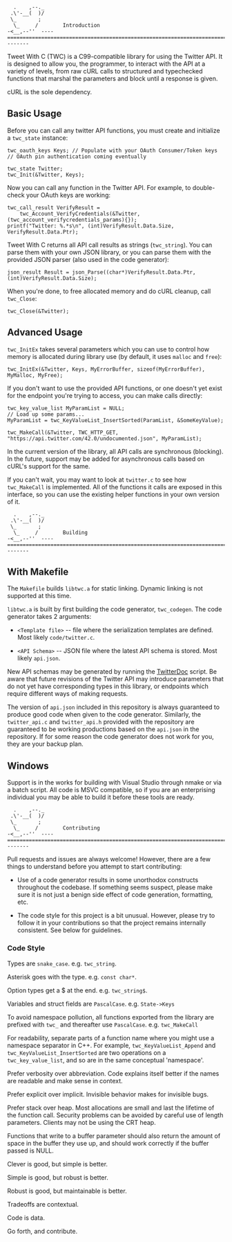       .    ,--._  
     .\'-__(  )/
     \_       ;  
      \_     /        Introduction
    -<__,--''  ----================================================================================--------
  
Tweet With C (TWC) is a C99-compatible library for using the Twitter API. It is designed to allow you,
the programmer, to interact with the API at a variety of levels, from raw cURL calls to structured and
typechecked functions that marshal the parameters and block until a response is given.

cURL is the sole dependency.
  
## Basic Usage

Before you can call any twitter API functions, you must create and initialize a
`twc_state` instance:

    twc_oauth_keys Keys; // Populate with your OAuth Consumer/Token keys
    // OAuth pin authentication coming eventually
    
    twc_state Twitter;
    twc_Init(&Twitter, Keys);

Now you can call any function in the Twitter API. For example, to double-check
your OAuth keys are working:

    twc_call_result VerifyResult = 
        twc_Account_VerifyCredentials(&Twitter, (twc_account_verifycredentials_params){});
    printf("Twitter: %.*s\n", (int)VerifyResult.Data.Size, VerifyResult.Data.Ptr);
    
Tweet With C returns all API call results as strings (`twc_string`). You can
parse them with your own JSON library, or you can parse them with the provided
JSON parser (also used in the code generator):

    json_result Result = json_Parse((char*)VerifyResult.Data.Ptr, (int)VerifyResult.Data.Size);

When you're done, to free allocated memory and do cURL cleanup, call `twc_Close`:

    twc_Close(&Twitter);

## Advanced Usage

`twc_InitEx` takes several parameters which you can use to control how memory is
allocated during library use (by default, it uses `malloc` and `free`):

    twc_InitEx(&Twitter, Keys, MyErrorBuffer, sizeof(MyErrorBuffer), MyMalloc, MyFree);

If you don't want to use the provided API functions, or one doesn't yet exist
for the endpoint you're trying to access, you can make calls directly:

    twc_key_value_list MyParamList = NULL;
    // Load up some params...
    MyParamList = twc_KeyValueList_InsertSorted(ParamList, &SomeKeyValue);

    twc_MakeCall(&Twitter, TWC_HTTP_GET, "https://api.twitter.com/42.0/undocumented.json", MyParamList);
    
In the current version of the library, all API calls are synchronous (blocking).
In the future, support may be added for asynchronous calls based on cURL's
support for the same.

If you can't wait, you may want to look at `twitter.c` to see how `twc_MakeCall`
is implemented. All of the functions it calls are exposed in this interface, so
you can use the existing helper functions in your own version of it.


      .    ,--._  
     .\'-__(  )/
     \_       ;  
      \_     /        Building
    -<__,--''  ----================================================================================--------
  

## With Makefile

The `Makefile` builds `libtwc.a` for static linking. Dynamic linking is not
supported at this time.

`libtwc.a` is built by first building the code generator, `twc_codegen`. The
code generator takes 2 arguments:

 - `<Template file>` -- file where the serialization templates are defined. Most
   likely `code/twitter.c`.

 - `<API Schema>` -- JSON file where the latest API schema is stored. Most
   likely `api.json`.

New API schemas may be generated by running the [TwitterDoc](https://github.com/chronister/TwitterDoc/)
script. Be aware that future revisions of the Twitter API may introduce
parameters that do not yet have corresponding types in this library, or
endpoints which require different ways of making requests. 

The version of `api.json` included in this repository is always guaranteed to
produce good code when given to the code generator. Similarly, the
`twitter_api.c` and `twitter_api.h` provided with the repository are guaranteed
to be working productions based on the `api.json` in the repository. If for some
reason the code generator does not work for you, they are your backup plan.

## Windows

Support is in the works for building with Visual Studio through nmake or via a
batch script. All code is MSVC compatible, so if you are an enterprising
individual you may be able to build it before these tools are ready.


      .    ,--._  
     .\'-__(  )/
     \_       ;  
      \_     /        Contributing
    -<__,--''  ----================================================================================--------
  
Pull requests and issues are always welcome! However, there are a few things to
understand before you attempt to start contributing:

 - Use of a code generator results in some unorthodox constructs throughout the
   codebase. If something seems suspect, please make sure it is not just a
   benign side effect of code generation, formatting, etc.

 - The code style for this project is a bit unusual. However, please try to
   follow it in your contributions so that the project remains internally consistent.
   See below for guidelines.

### Code Style

Types are `snake_case`. e.g. `twc_string`. 

Asterisk goes with the type. e.g. `const char*`.

Option types get a $ at the end. e.g. `twc_string$`.

Variables and struct fields are `PascalCase`. e.g. `State->Keys`

To avoid namespace pollution, all functions exported from the library are
prefixed with `twc_` and thereafter use `PascalCase`. e.g. `twc_MakeCall`

For readability, separate parts of a function name where you might use a
namespace separator in C++. For example, `twc_KeyValueList_Append` and
`twc_KeyValueList_InsertSorted` are two operations on a `twc_key_value_list`,
and so are in the same conceptual 'namespace'.

Prefer verbosity over abbreviation. Code explains itself better if the names are
readable and make sense in context.

Prefer explicit over implicit. Invisible behavior makes for invisible bugs.

Prefer stack over heap. Most allocations are small and last the lifetime of the
function call. Security problems can be avoided by careful use of length
parameters. Clients may not be using the CRT heap.

Functions that write to a buffer parameter should also return the amount of
space in the buffer they use up, and should work correctly if the buffer passed
is NULL.

Clever is good, but simple is better.

Simple is good, but robust is better.

Robust is good, but maintainable is better.

Tradeoffs are contextual.

Code is data.

Go forth, and contribute.
